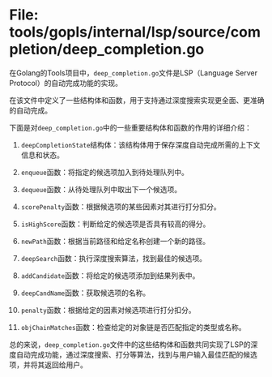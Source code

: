 # File: tools/gopls/internal/lsp/source/completion/deep_completion.go

在Golang的Tools项目中，`deep_completion.go`文件是LSP（Language Server Protocol）的自动完成功能的实现。

在该文件中定义了一些结构体和函数，用于支持通过深度搜索实现更全面、更准确的自动完成。

下面是对`deep_completion.go`中的一些重要结构体和函数的作用的详细介绍：

1. `deepCompletionState`结构体：该结构体用于保存深度自动完成所需的上下文信息和状态。

2. `enqueue`函数：将指定的候选项加入到待处理队列中。

3. `dequeue`函数：从待处理队列中取出下一个候选项。

4. `scorePenalty`函数：根据候选项的某些因素对其进行打分扣分。

5. `isHighScore`函数：判断给定的候选项是否具有较高的得分。

6. `newPath`函数：根据当前路径和给定名称创建一个新的路径。

7. `deepSearch`函数：执行深度搜索算法，找到最佳的候选项。

8. `addCandidate`函数：将给定的候选项添加到结果列表中。

9. `deepCandName`函数：获取候选项的名称。

10. `penalty`函数：根据给定的因素对候选项进行打分扣分。

11. `objChainMatches`函数：检查给定的对象链是否匹配指定的类型或名称。

总的来说，`deep_completion.go`文件中的这些结构体和函数共同实现了LSP的深度自动完成功能，通过深度搜索、打分等算法，找到与用户输入最佳匹配的候选项，并将其返回给用户。

